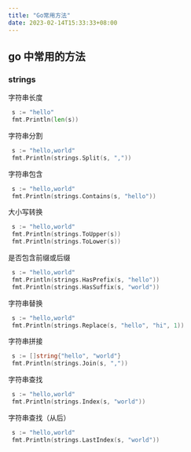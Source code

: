 ```yaml
---
title: "Go常用方法"
date: 2023-02-14T15:33:33+08:00
---
```


## go 中常用的方法

### strings

 字符串长度

 ```go
  s := "hello"
  fmt.Println(len(s))
 ```

 字符串分割

 ```go
  s := "hello,world"
  fmt.Println(strings.Split(s, ","))
 ```

 字符串包含

 ```go
  s := "hello,world"
  fmt.Println(strings.Contains(s, "hello"))
 ```

 大小写转换

 ```go
  s := "hello,world"
  fmt.Println(strings.ToUpper(s))
  fmt.Println(strings.ToLower(s))
 ```

 是否包含前缀或后缀

 ```go
  s := "hello,world"
  fmt.Println(strings.HasPrefix(s, "hello"))
  fmt.Println(strings.HasSuffix(s, "world"))
 ```

 字符串替换

 ```go
  s := "hello,world"
  fmt.Println(strings.Replace(s, "hello", "hi", 1))
 ```

 字符串拼接

 ```go
  s := []string{"hello", "world"}
  fmt.Println(strings.Join(s, ","))
 ```

 字符串查找

 ```go
  s := "hello,world"
  fmt.Println(strings.Index(s, "world"))
 ```

 字符串查找（从后）

 ```go
  s := "hello,world"
  fmt.Println(strings.LastIndex(s, "world"))
 ```
